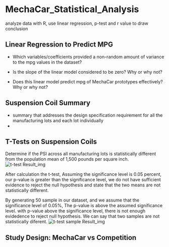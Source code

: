 # MechaCar_Statistical_Analysis
analyze data with R, use linear regression, p-test and r value to draw conclusion

## Linear Regression to Predict MPG
- Which variables/coefficients provided a non-random amount of variance to the mpg values in the dataset?
  
- Is the slope of the linear model considered to be zero? Why or why not?

- Does this linear model predict mpg of MechaCar prototypes effectively? Why or why not?

## Suspension Coil Summary
- summary that addresses the design specification requirement for all the manufacturing lots and each lot individually
-
## T-Tests on Suspension Coils

Determine if the PSI across all manufacturing lots is statistically different from the population mean of 1,500 pounds per square inch.
![t-test Result_img]()

After calculation the t-test, Assuming the significance level is 0.05 percent, our p-value is greater than the significance level, we do not have sufficient evidence to reject the null hypothesis and state that the two means are not statistically different.

By generating 50 sample in our dataset, and we assume that the significance level of 0.05%, The p-value is above the assumed significance level.
with p-value above the significance level, there is not enough evidedence to reject null hypothesis. We can say that two samples are not statistically diferent.
![t-test sample Result_img]()

## Study Design: MechaCar vs Competition
